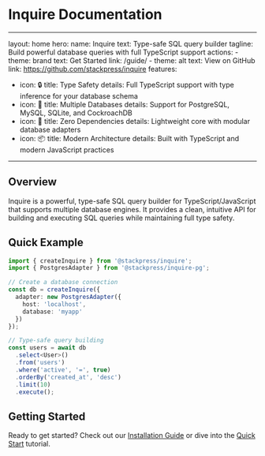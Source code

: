 # Inquire Documentation

---
layout: home
hero:
  name: Inquire
  text: Type-safe SQL query builder
  tagline: Build powerful database queries with full TypeScript support
  actions:
    - theme: brand
      text: Get Started
      link: /guide/
    - theme: alt
      text: View on GitHub
      link: https://github.com/stackpress/inquire
features:
  - icon: 🔒
    title: Type Safety
    details: Full TypeScript support with type inference for your database schema
  - icon: 🔌
    title: Multiple Databases
    details: Support for PostgreSQL, MySQL, SQLite, and CockroachDB
  - icon: 🎯
    title: Zero Dependencies
    details: Lightweight core with modular database adapters
  - icon: 📦
    title: Modern Architecture
    details: Built with TypeScript and modern JavaScript practices
---

## Overview

Inquire is a powerful, type-safe SQL query builder for TypeScript/JavaScript that supports multiple database engines. It provides a clean, intuitive API for building and executing SQL queries while maintaining full type safety.

## Quick Example

```typescript
import { createInquire } from '@stackpress/inquire';
import { PostgresAdapter } from '@stackpress/inquire-pg';

// Create a database connection
const db = createInquire({
  adapter: new PostgresAdapter({
    host: 'localhost',
    database: 'myapp'
  })
});

// Type-safe query building
const users = await db
  .select<User>()
  .from('users')
  .where('active', '=', true)
  .orderBy('created_at', 'desc')
  .limit(10)
  .execute();
```

## Getting Started

Ready to get started? Check out our [Installation Guide](/guide/installation) or dive into the [Quick Start](/guide/quick-start) tutorial.
